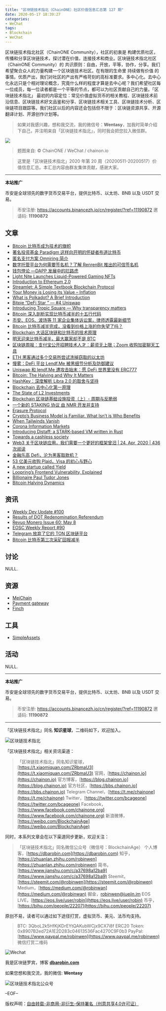 ```yaml
---
title: "区块链技术指北（ChainONE）社区价值信息汇总第 127 期"
date: 2020-05-17 18:39:27
categories:
- WeChat
tags:
- Blockchain
- WeChat
---
```

区块链技术指北社区（ChainONE Community），社区的初衷是 构建优质社区，传播和分享区块链技术，探讨潜在价值，连接技术和商业。区块链技术指北社区（ChainONE Community）的 共识原则：自由，开放，平等，协作，分享。我们希望聚合众人的力量构建一个区块链技术社区。在有限的生命里 持续做有价值 的事情。优质产出，我们对社区的产出有严格苛刻的高标准要求。多中心化。去中心化永远只是个相对理论概念，究竟什么样的程度才算是去中心呢？我们希望社区每一位成员，每一位读者都是一个平等的节点，都可以为社区贡献自己的力量。「区块链技术指北」 最初的内容定位：常见价值虚拟货币的相关教程、区块链技术前沿信息、区块链技术好文品鉴和分享、区块链技术相关工具、区块链技术分析、区块链项目跟踪等。我们社区以后的内容还会包括但不限于：区块链资源共享、开源翻译计划、开源创作计划等。
<!-- more -->

> 如果对我感兴趣，想和我交流，我的微信号：**Wentasy**，加我时简单介绍下自己，并注明来自「区块链技术指北」，同时我会把您拉入微信群。

![](https://cdn.dbarobin.com/EFxCQjC.png)

> 题图来自: © ChainONE / WeChat / chainon.io

> 这里是「区块链技术指北」2020 年第 20 周（20200511-20200517）价值信息汇总。本汇总内容由群友集体贡献，感谢大家。

***

**本站推广**

币安是全球领先的数字货币交易平台，提供比特币、以太坊、BNB 以及 USDT 交易。

> 币安注册: https://accounts.binancezh.io/cn/register/?ref=11190872
> 邀请码: **11190872**

## 文章

* [Bitcoin 比特币成为技术的旗帜](https://bbs.chainon.io/d/5684)
* [著名投资基金 Paradigm 这样向开明的怀疑者布道比特币](https://bbs.chainon.io/d/5685)
* [匿名支付方案 Omniring 简介](https://bbs.chainon.io/d/5686)
* [数字托管平台为何需要签名机？了解 RenrenBit 推出的可信签名机](https://bbs.chainon.io/d/5687)
* [钱包悖论 —DAPP 发展中的拦路虎](https://bbs.chainon.io/d/5688)
* [Light Nite Launches Liquid-Powered Gaming NFTs](https://bbs.chainon.io/d/5689)
* [Introduction to Ethereum 2.0](https://bbs.chainon.io/d/5690)
* [Streamlet: A Simple Textbook Blockchain Protocol](https://bbs.chainon.io/d/5691)
* [Your Money is Losing its Value – Inflation](https://bbs.chainon.io/d/5692)
* [What is Polkadot? A Brief Introduction](https://bbs.chainon.io/d/5695)
* [Bitpie “DeFi Star ” — #4 Uniswap](https://bbs.chainon.io/d/5697)
* [Introducing Tropic Square — Why transparency matters](https://bbs.chainon.io/d/5699)
* [Bitcoin 深入剖析实现比特币减半的十五行代码](https://bbs.chainon.io/d/5700)
* [币安、EOS、波场等 11 家企业集体诉讼案，律师透露最新细节](https://bbs.chainon.io/d/5701)
* [Bitcoin 比特币减半完成，没看到价格上涨的你失望了吗？](https://bbs.chainon.io/d/5702)
* [Blockchain 大话区块链和比特币的技术原理](https://bbs.chainon.io/d/5703)
* [明天迎来比特币减半，最大赢家却不是 BTC](https://bbs.chainon.io/d/5704)
* [区块链周报：支付宝公开招聘技术人才：薪资无上限；Zoom 收购加密聊天工具](https://bbs.chainon.io/d/5705)
* [ETH 黑客通过多个交易所尝试洗掉窃取的以太坊](https://bbs.chainon.io/d/5706)
* [慢雾：DeFi 平台 Lendf.Me 被黑细节分析及防御建议](https://bbs.chainon.io/d/5709)
* [Uniswap 和 lendf.Me 遭攻击始末：愿 DeFi 世界里没有 ERC777](https://bbs.chainon.io/d/5710)
* [Bitcoin: The Halving and Why It Matters](https://bbs.chainon.io/d/5711)
* [HashKey：深度解析 Libra 2.0 的取舍与坚持](https://bbs.chainon.io/d/5712)
* [Blockchain 去中心化第一原理](https://bbs.chainon.io/d/5713)
* [The State of L2 Investments](https://bbs.chainon.io/d/5714)
* [Blockchain 区块链基础设施投资（上）- 周期与反脆弱](https://bbs.chainon.io/d/5715)
* [一个新的 STAKING 协议 由 NMR 开发并支持](https://bbs.chainon.io/d/5716)
* [Erasure Protocol](https://bbs.chainon.io/d/5717)
* [Crypto’s Business Model is Familiar. What Isn’t is Who Benefits](https://bbs.chainon.io/d/5718)
* [When Tailwinds Vanish](https://bbs.chainon.io/d/5719)
* [Corona Information Markets](https://bbs.chainon.io/d/5720)
* [Introducing Distaff: a STARK-based VM written in Rust](https://bbs.chainon.io/d/5721)
* [Towards a cashless society](https://bbs.chainon.io/d/5722)
* [Web3 关于区块链应用，我们需要一个更好的框架曾汨   |   24. Apr, 2020   |   436 次阅读](https://bbs.chainon.io/d/5723)
* [金融乐高 Defi，沦为黑客取款机？](https://bbs.chainon.io/d/5724)
* [53 亿美元收购 Plaid，Visa 的初心与野心](https://bbs.chainon.io/d/5725)
* [A new startup called Yield](https://bbs.chainon.io/d/5726)
* [Loopring’s Frontend Vulnerability, Explained](https://bbs.chainon.io/d/5727)
* [Billionaire Paul Tudor Jones](https://bbs.chainon.io/d/5728)
* [Bitcoin Halving Dynamics](https://bbs.chainon.io/d/5729)

## 资讯

* [Weekly Dev Update #100](https://bbs.chainon.io/d/5693)
* [Results of DOT Redenomination Referendum](https://bbs.chainon.io/d/5694)
* [Revuo Monero Issue 60: May 8](https://bbs.chainon.io/d/5696)
* [EOSC Weekly Report #90](https://bbs.chainon.io/d/5698)
* [Telegram 放弃了它的 TON 区块链平台](https://bbs.chainon.io/d/5707)
* [Bitcoin 比特币第三次采矿回报减半](https://bbs.chainon.io/d/5708)

## 讨论

NULL.

## 资源

* [MeiChain](https://bbs.chainon.io/d/5730)
* [Payment gateway](https://bbs.chainon.io/d/5731)
* [Finch](https://bbs.chainon.io/d/5732)

## 工具

* [SimpleAssets](https://bbs.chainon.io/d/5733)

## 活动

NULL.

***

**本站推广**

币安是全球领先的数字货币交易平台，提供比特币、以太坊、BNB 以及 USDT 交易。

> 币安注册: https://accounts.binancezh.io/cn/register/?ref=11190872
> 邀请码: **11190872**

***

「区块链技术指北」同名 **知识星球**，二维码如下，欢迎加入。

![区块链技术指北](https://cdn.dbarobin.com/3YzonTR.png)

「区块链技术指北」相关资讯渠道：

> 「区块链技术指北」同名知识星球，[https://t.xiaomiquan.com/ZRbmaU3](https://t.xiaomiquan.com/ZRbmaU3)
> 官网，[https://chainon.io](https://chainon.io)
> 官方博客，[https://blog.chainon.io](https://blog.chainon.io)
> 官方社区，[https://bbs.chainon.io](https://bbs.chainon.io)
> Telegram Channel，[https://t.me/chainone](https://t.me/chainone)
> Twitter，[https://twitter.com/bcageone](https://twitter.com/bcageone)
> Facebook，[https://www.facebook.com/chainone.org](https://www.facebook.com/chainone.org)
> 新浪微博，[https://weibo.com/BlockchainAge](https://weibo.com/BlockchainAge)

同时，本系列文章会在以下渠道同步更新，欢迎关注：

> 「区块链技术指北」同名微信公众号（微信号：BlockchainAge）
> 个人博客，[https://dbarobin.com](https://dbarobin.com)
> 知乎，[https://zhuanlan.zhihu.com/robinwen](https://zhuanlan.zhihu.com/robinwen)
> 简书，[https://www.jianshu.com/c/a37698a12ba9](https://www.jianshu.com/c/a37698a12ba9)
> Steemit，[https://steemit.com/@robinwen](https://steemit.com/@robinwen)
> Medium，[https://medium.com/@robinwan](https://medium.com/@robinwan)
> 掘金，[robinwen@juejin.im](https://juejin.im/user/5673ccae60b2260ee435f89a/posts)
> EOS LIVE，[https://eos.live/user/robin](https://eos.live/user/robin)
> 币乎，[https://bihu.com/people/22207](https://bihu.com/people/22207)

原创不易，读者可以通过如下途径打赏，虚拟货币、美元、法币均支持。

> BTC: 3QboL2k5HfKjKDrEYtQAKubWCjx9CX7i8f
> ERC20 Token: 0x8907B2ed72A1E2D283c04613536Fac4270C9F0b3
> PayPal: [https://www.paypal.me/robinwen](https://www.paypal.me/robinwen)
> 微信打赏二维码

![Wechat](https://cdn.dbarobin.com/SzoNl5b.jpg)

我是区块链罗宾，博客 **[dbarobin.com](https://dbarobin.com/)**

如果您想和我交流，我的微信: **Wentasy**

![区块链技术指北公众号](https://cdn.dbarobin.com/w0wignb.png)

–EOF–

版权声明：[自由转载-非商用-非衍生-保持署名（创意共享4.0许可证）](http://creativecommons.org/licenses/by-nc-nd/4.0/deed.zh)